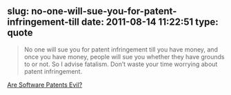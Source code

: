 slug: no-one-will-sue-you-for-patent-infringement-till
date: 2011-08-14 11:22:51
type: quote
---

> No one will sue you for patent infringement till you have money, and once you have money, people will sue you whether they have grounds to or not. So I advise fatalism. Don’t waste your time worrying about patent infringement.

[Are Software Patents Evil?](http://www.paulgraham.com/softwarepatents.html)
